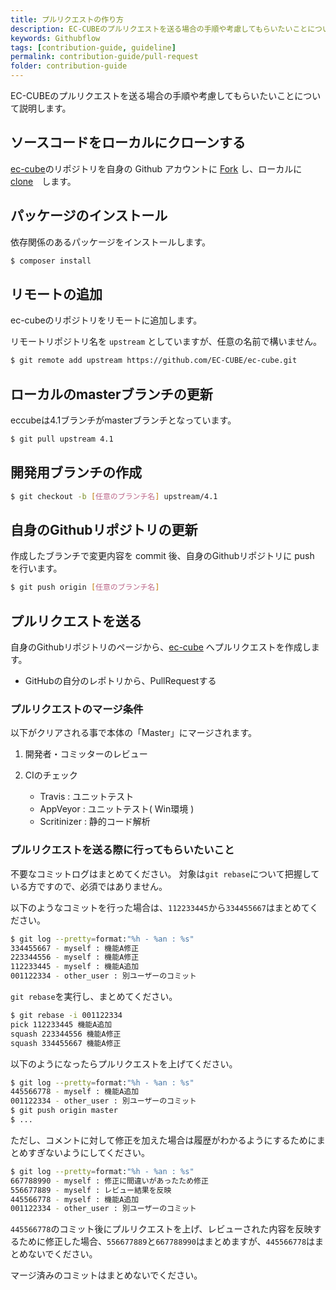 ```yaml
---
title: プルリクエストの作り方
description: EC-CUBEのプルリクエストを送る場合の手順や考慮してもらいたいことについて説明します。
keywords: Githubflow
tags: [contribution-guide, guideline]
permalink: contribution-guide/pull-request
folder: contribution-guide
---
```


EC-CUBEのプルリクエストを送る場合の手順や考慮してもらいたいことについて説明します。

## ソースコードをローカルにクローンする

<a href="https://github.com/EC-CUBE/ec-cube" target="_blank">ec-cube</a>のリポジトリを自身の Github アカウントに <a href="https://help.github.com/ja/github/getting-started-with-github/fork-a-repo" target="_blank">Fork</a> し、ローカルに <a href="https://help.github.com/ja/github/creating-cloning-and-archiving-repositories/cloning-a-repository" target="_blank">clone</a>　します。

## パッケージのインストール

依存関係のあるパッケージをインストールします。

```sh
$ composer install
```

## リモートの追加

ec-cubeのリポジトリをリモートに追加します。

リモートリポジトリ名を `upstream` としていますが、任意の名前で構いません。

```sh
$ git remote add upstream https://github.com/EC-CUBE/ec-cube.git
```

## ローカルのmasterブランチの更新

eccubeは4.1ブランチがmasterブランチとなっています。

```sh
$ git pull upstream 4.1
```

## 開発用ブランチの作成

```sh
$ git checkout -b [任意のブランチ名] upstream/4.1
```

## 自身のGithubリポジトリの更新

作成したブランチで変更内容を commit 後、自身のGithubリポジトリに push を行います。

```sh
$ git push origin [任意のブランチ名]
```

## プルリクエストを送る

自身のGithubリポジトリのページから、<a href="https://github.com/EC-CUBE/ec-cube" target="_blank">ec-cube</a> へプルリクエストを作成します。

- GitHubの自分のレポトリから、PullRequestする

### プルリクエストのマージ条件

以下がクリアされる事で本体の「Master」にマージされます。

1. 開発者・コミッターのレビュー

2. CIのチェック
    - Travis			 : ユニットテスト
    - AppVeyor		 : ユニットテスト( Win環境 )
    - Scritinizer	: 静的コード解析

### プルリクエストを送る際に行ってもらいたいこと

不要なコミットログはまとめてください。
対象は`git rebase`について把握している方ですので、必須ではありません。

以下のようなコミットを行った場合は、`112233445`から`334455667`はまとめてください。
```sh
$ git log --pretty=format:"%h - %an : %s"
334455667 - myself : 機能A修正
223344556 - myself : 機能A修正
112233445 - myself : 機能A追加
001122334 - other_user : 別ユーザーのコミット
```
`git rebase`を実行し、まとめてください。
```sh
$ git rebase -i 001122334
pick 112233445 機能A追加
squash 223344556 機能A修正
squash 334455667 機能A修正
```
以下のようになったらプルリクエストを上げてください。
```sh
$ git log --pretty=format:"%h - %an : %s"
445566778 - myself : 機能A追加
001122334 - other_user : 別ユーザーのコミット
$ git push origin master
$ ...
```

ただし、コメントに対して修正を加えた場合は履歴がわかるようにするためにまとめすぎないようにしてください。
```sh
$ git log --pretty=format:"%h - %an : %s"
667788990 - myself : 修正に間違いがあったため修正
556677889 - myself : レビュー結果を反映
445566778 - myself : 機能A追加
001122334 - other_user : 別ユーザーのコミット
```
`445566778`のコミット後にプルリクエストを上げ、レビューされた内容を反映するために修正した場合、`556677889`と`667788990`はまとめますが、`445566778`はまとめないでください。

マージ済みのコミットはまとめないでください。
